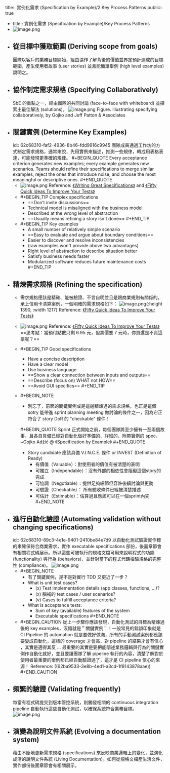 title:: 實例化需求 (Specification by Example)/2.Key Process Patterns
public:: true

- title:: 實例化需求 (Specification by Example)/Key Process Patterns
- ![image.png](../assets/image_1656910755612_0.png)
- ## 從目標中獲取範圍 (Deriving scope from goals)
  團隊以客戶的業務目標開始，經由協作了解背後的價值並界定預計達成的目標範圍，產生使用者故事 (user stories) 並且能簡單舉例 (high level examples) 說明之。
- ## 協作制定需求規格 (Specifying Collaboratively)
  SbE 的重點之一，經由團隊的共同討論 (face-to-face with whiteboard) 並探索出最佳解法 (solutions)。
  ![image.png](../assets/image_1656916571952_0.png)
  Figure. Illustrating specifying collaboratively, by Gojko and Jeff Patton & Associates
- ## 關鍵實例 (Determine Key Examples)
  id:: 62c68310-faf2-4936-8b46-fdd9916c9945
  團隊成員通過工作坊的方式制定需求規格，通常來說，先用實例來描述，推測一些規律，轉成用表格表達，可能發現更準確的規律。
  #+BEGIN_QUOTE
  Every acceptance criterion generates new examples; every example generates new scenarios. Teams should refine their specifications to merge similar examples, reject the ones that introduce noise, and choose the most meaningful or descriptive ones.
  #+END_QUOTE
	- ![image.png](../assets/image_1656924162490_0.png) 
	  Reference: [《Writing Great Specifications》](https://livebook.manning.com/book/writing-great-specifications/chapter-1/point-15744-257-257-0) and [《Fifty Quick Ideas To Improve Your Tests》](https://gojko.net/2014/05/05/focus-on-key-examples/)
	- #+BEGIN_TIP
	  Complex specifications
	  * ==Don’t invite discussions==
	  * Technical model is misaligned with the business model
	  * Described at the wrong level of abstraction
	  * ==Usually means refining a story isn't done==
	  #+END_TIP
	- #+BEGIN_TIP
	  Key examples
	  *  A small number of relatively simple scenario
	  * ==Easy to evaluate and argue about boundary conditions==
	  * Easier to discover and resolve inconsistencies
	  * (raw examples won't provide above two advantages)
	  * Right level of abstraction to describe situation better
	  * Satisfy business needs faster
	  * Modularized software reduces future maintenance costs
	  #+END_TIP
- ## 精煉需求規格 (Refining the specification)
	- 需求規格應該是精確、能被驗證、不言自明並且是跟商業規則有關係的。承上信用卡清算案例，一個明確的需求規格如下：
	  ![image.png](../assets/image_1656923937867_0.png){:height 1390, :width 1217}
	  Reference:  [《Fifty Quick Ideas To Improve Your Tests》](https://leanpub.com/50quickideas-tests)
	- ![image.png](../assets/image_1656923368787_0.png) 
	  Reference:  [《Fifty Quick Ideas To Improve Your Tests》](https://leanpub.com/50quickideas-tests)
	  ==思考點：當預付點數只剩 6.95 元，但票價要 7 元時，你買還是不賣這票呢？==
	- #+BEGIN_TIP
	   Good specifications
	  * Have a concise description
	  * Have a clear model
	  * Use business language
	  * ==Show a clear connection between inputs and outputs==
	  * ==Describe (focus on) WHAT not HOW==
	  * ==Avoid GUI specifics==
	  #+END_TIP
	- #+BEGIN_NOTE
	  * 別忘了，前面的關鍵實例或是這邊精煉過的需求規格，也正是這個 sotry 能帶進 sprint planning meeting 做討論的條件之一，因為它正符合了 story DoR 的 "checkable" 條件！
	  
	  #+BEGIN_QUOTE
	   Sprint 正式開始之前，每個團隊將至少擁有一至兩個故事，且各自具備已經對自動化做好準備的、詳細的、附帶實例的 spec。~Gojko Adžić @ 《Specification by Example》
	  #+END_QUOTE
	  
	  * Story candidate 應該具備 V.I.N.C.E. 條件 or INVEST (Definition of Ready)
	    * 有價值（Valuable）：對使用者的價值有被清楚的表明
	    * 可獨立（Independable）：沒有外部的相依性會阻礙這個story的完成
	    * 可協調（Negotiable）：提供足夠細節但容許後續討論與更動
	    * 可驗證（Checkable）： 所有驗收條件已經被清楚描述
	    * 可估計（Estimable）：估算過且應該可以在一個sprint內完
	  #+END_NOTE
- ## 進行自動化驗證 (Automating validation without changing specifications)
  id:: 62c68310-89c3-4e1e-9401-2410be84e7d9
  以自動化測試驗證實作標的來確保符合商業需求，實作 executable specifications 部份，後面章節會有相關程式碼展示。所以這些可被執行的規格文檔可用來說明程式的功能 (functionality) 與行為 (behaviors)，並針對當下的程式代碼檢驗規格的完整性 (compliance)。
  ![image.png](../assets/image_1657007893203_0.png)
	- #+BEGIN_NOTE
	  * 有了關鍵實例，是不是對實行 TDD 又更近了一步？
	  * What is unit test cases?
	    * (x) Test implementation details (app classes, functions, ...)?
	    * (x) 腦補的 test cases / user scenarios?
	    * (v) Cases to fulfill acceptance criteria?
	  * What is acceptance tests:
	    * Sum of key (available) features of the system
	    * Executable specifications
	  #+END_NOTE
	- #+BEGIN_CAUTION
	  從上一步驟你應該發現，自動化測試的目標為精煉過後的 key examples，沒錯就是＂關鍵實例＂！一般常見的錯誤印象就是 CI Pipeline 的 automation 就是要做好做滿，所有的手動測試案例都應該要變成自動化，這樣的 coverage 才會高，對 pipeline 的結果才會有信心 ，其實是適得其反 ... 最重要的其實是要把能闡述業務邏輯與行為的關鍵實例作自動化就好，並且要讓團隊了解 pipeline 執行的內容，清楚了解對於使用者最重要的案例都已經自動驗證過了，這才是 CI pipeline 信心的來源！
	  Reference: ((62ba9533-3e8b-4ed1-a3cd-1f8143878aae)) 
	  #+END_CAUTION
- ## 頻繁的驗證 (Validating frequently)
  每當有程式碼提交到版本管控系統，則觸發相關的 continuous integration pipeline 自動執行這些自動化測試，以確保系統符合業務目標。
  ![image.png](../assets/image_1657019356205_0.png)
- ## 演變為說明文件系統 (Evolving a documentation system)
  藉由不斷地更新需求規格 (specifications) 來反映商業邏輯上的變化，並演化成活的說明文件系統 (Living Documentation)。如何從規格文檔產生活文件，實作部份後面章節會有相關展示。